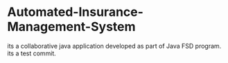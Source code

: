 # Automated-Insurance-Management-System
its a collaborative java application developed as part of Java FSD program.
its a test commit.
